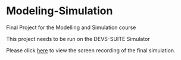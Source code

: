 # Modeling-Simulation
Final Project for the Modelling and Simulation course

This project needs to be run on the DEVS-SUITE Simulator

Please click [here](https://drive.google.com/file/d/1VDuNHVsZrs1IsekZ6kYKAzISChvgsvGJ/view) to view the screen recording of the final simulation.
